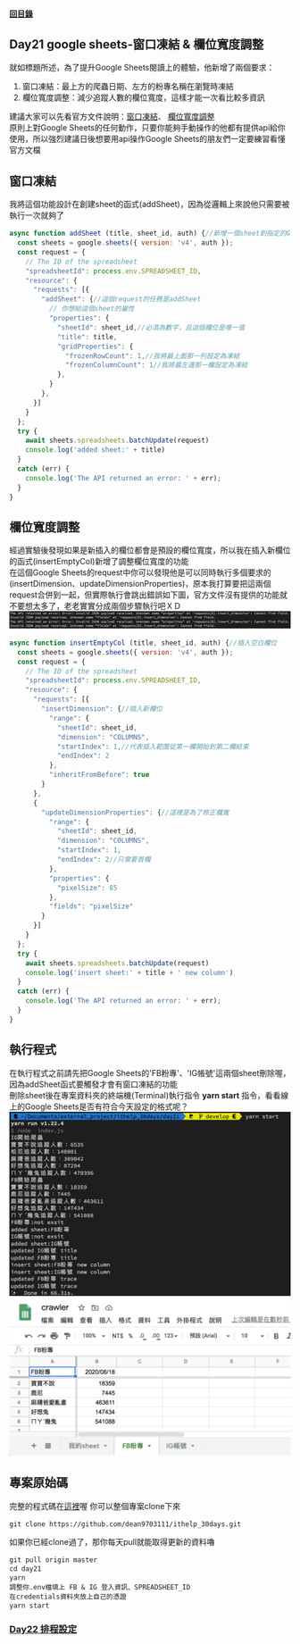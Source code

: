 #### [回目錄](../README.md)
## Day21 google sheets-窗口凍結 & 欄位寬度調整

就如標題所述，為了提升Google Sheets閱讀上的體驗，他新增了兩個要求：  
1. 窗口凍結：最上方的爬蟲日期、左方的粉專名稱在瀏覽時凍結
2. 欄位寬度調整：減少追蹤人數的欄位寬度，這樣才能一次看比較多資訊

建議大家可以先看官方文件說明：[窗口凍結](https://developers.google.com/sheets/api/reference/rest/v4/spreadsheets#gridproperties)、
[欄位寬度調整](https://developers.google.com/sheets/api/reference/rest/v4/spreadsheets/request#UpdateDimensionPropertiesRequest)  
原則上對Google Sheets的任何動作，只要你能夠手動操作的他都有提供api給你使用，所以強烈建議日後想要用api操作Google Sheets的朋友們一定要練習看懂官方文檔  

窗口凍結
------------------------
我將這個功能設計在創建sheet的函式(addSheet)，因為從邏輯上來說他只需要被執行一次就夠了
```js
async function addSheet (title, sheet_id, auth) {//新增一個sheet到指定的Google Sheets
  const sheets = google.sheets({ version: 'v4', auth });
  const request = {
    // The ID of the spreadsheet
    "spreadsheetId": process.env.SPREADSHEET_ID,
    "resource": {
      "requests": [{
        "addSheet": {//這個request的任務是addSheet
          // 你想給這個sheet的屬性
          "properties": {
            "sheetId": sheet_id,//必須為數字，且這個欄位是唯一值
            "title": title,
            "gridProperties": {
              "frozenRowCount": 1,//我將最上面那一列設定為凍結
              "frozenColumnCount": 1//我將最左邊那一欄設定為凍結
            },
          }
        },
      }]
    }
  };
  try {
    await sheets.spreadsheets.batchUpdate(request)
    console.log('added sheet:' + title)
  }
  catch (err) {
    console.log('The API returned an error: ' + err);
  }
}
```

欄位寬度調整
------------------------
經過實驗後發現如果是新插入的欄位都會是預設的欄位寬度，所以我在插入新欄位的函式(insertEmptyCol)新增了調整欄位寬度的功能  
在這個Google Sheets的request中你可以發現他是可以同時執行多個要求的(insertDimension、updateDimensionProperties)，原本我打算要把這兩個request合併到一起，但實際執行會跳出錯誤如下圖，官方文件沒有提供的功能就不要想太多了，老老實實分成兩個步驟執行吧ＸＤ  
![image](./article_img/terminalerr.png)  
```js
async function insertEmptyCol (title, sheet_id, auth) {//插入空白欄位
  const sheets = google.sheets({ version: 'v4', auth });
  const request = {
    // The ID of the spreadsheet
    "spreadsheetId": process.env.SPREADSHEET_ID,
    "resource": {
      "requests": [{
        "insertDimension": {//插入新欄位
          "range": {
            "sheetId": sheet_id,
            "dimension": "COLUMNS",
            "startIndex": 1,//代表插入範圍從第一欄開始到第二欄結束
            "endIndex": 2
          },
          "inheritFromBefore": true
        }
      },
      {
        "updateDimensionProperties": {//這裡是為了修正欄寬
          "range": {
            "sheetId": sheet_id,
            "dimension": "COLUMNS",
            "startIndex": 1,
            "endIndex": 2//只需要首欄
          },
          "properties": {
            "pixelSize": 85
          },
          "fields": "pixelSize"
        }
      }]
    }
  };
  try {
    await sheets.spreadsheets.batchUpdate(request)
    console.log('insert sheet:' + title + ' new column')
  }
  catch (err) {
    console.log('The API returned an error: ' + err);
  }
}
```

執行程式
----
在執行程式之前請先把Google Sheets的'FB粉專'、'IG帳號'這兩個sheet刪除喔，因為addSheet函式要觸發才會有窗口凍結的功能  
刪除sheet後在專案資料夾的終端機(Terminal)執行指令 **yarn start** 指令，看看線上的Google Sheets是否有符合今天設定的格式呢？  
![image](./article_img/terminal.png)  
![image](./article_img/googlesheet.png)  


專案原始碼
----
完整的程式碼在[這裡](https://github.com/dean9703111/ithelp_30days/day21)喔
你可以整個專案clone下來  
```
git clone https://github.com/dean9703111/ithelp_30days.git
```
如果你已經clone過了，那你每天pull就能取得更新的資料嚕  
```
git pull origin master
cd day21
yarn
調整你.env檔填上 FB & IG 登入資訊、SPREADSHEET_ID
在credentials資料夾放上自己的憑證
yarn start
```
### [Day22 排程設定](/day22/README.md)